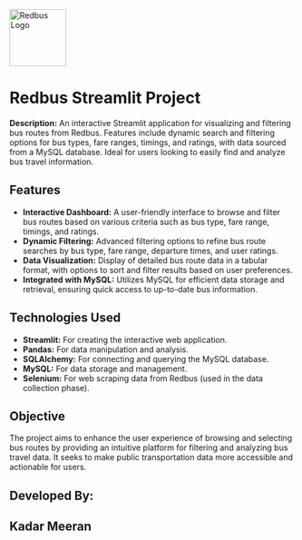 <img src="https://github.com/user-attachments/assets/bdfddf33-c74e-4327-968f-580cc6ae383d" alt="Redbus Logo" width="100"/>

# Redbus Streamlit Project

**Description:**
An interactive Streamlit application for visualizing and filtering bus routes from Redbus. Features include dynamic search and filtering options for bus types, fare ranges, timings, and ratings, with data sourced from a MySQL database. Ideal for users looking to easily find and analyze bus travel information.

## Features
- **Interactive Dashboard:** A user-friendly interface to browse and filter bus routes based on various criteria such as bus type, fare range, timings, and ratings.
- **Dynamic Filtering:** Advanced filtering options to refine bus route searches by bus type, fare range, departure times, and user ratings.
- **Data Visualization:** Display of detailed bus route data in a tabular format, with options to sort and filter results based on user preferences.
- **Integrated with MySQL:** Utilizes MySQL for efficient data storage and retrieval, ensuring quick access to up-to-date bus information.

## Technologies Used
- **Streamlit:** For creating the interactive web application.
- **Pandas:** For data manipulation and analysis.
- **SQLAlchemy:** For connecting and querying the MySQL database.
- **MySQL:** For data storage and management.
- **Selenium:** For web scraping data from Redbus (used in the data collection phase).

## Objective
The project aims to enhance the user experience of browsing and selecting bus routes by providing an intuitive platform for filtering and analyzing bus travel data. It seeks to make public transportation data more accessible and actionable for users.

## Developed By:
## Kadar Meeran
